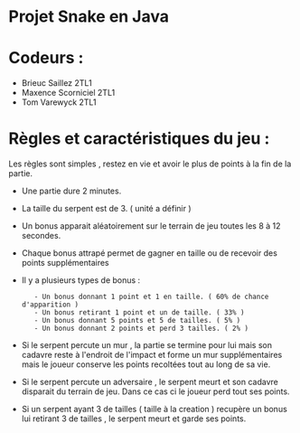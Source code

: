 # Projet Snake en Java

# Codeurs :

- Brieuc Saillez 2TL1
- Maxence Scorniciel 2TL1
- Tom Varewyck 2TL1

# Règles et caractéristiques du jeu :

Les règles sont simples , restez en vie et avoir le plus de points à la fin de la partie.

- Une partie dure 2 minutes.
- La taille du serpent est de 3. ( unité a définir )
- Un bonus apparait aléatoirement sur le terrain de jeu toutes les 8 à 12 secondes.
- Chaque bonus attrapé permet de gagner en taille ou de recevoir des points supplémentaires
- Il y a plusieurs types de bonus :
         
         - Un bonus donnant 1 point et 1 en taille. ( 60% de chance d'apparition )
         - Un bonus retirant 1 point et un de taille. ( 33% )
         - Un bonus donnant 5 points et 5 de tailles. ( 5% )
         - Un bonus donnant 2 points et perd 3 tailles. ( 2% )
     
- Si le serpent percute un mur , la partie se termine pour lui mais son cadavre reste à l'endroit de l'impact et forme un mur supplémentaires mais le joueur conserve les points recoltées tout au long de sa vie.
- Si le serpent percute un adversaire , le serpent meurt et son cadavre disparait du terrain de jeu. Dans ce cas ci le joueur perd tout ses points.
- Si un serpent ayant 3 de tailles ( taille à la creation ) recupère un bonus lui retirant 3 de tailles , le serpent meurt et garde ses points.

